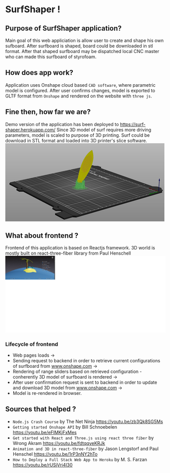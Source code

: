 # SurfShaper !

## Purpose of SurfShaper application?
Main goal of this web appliciation is allow user to create and shape his own sufboard. After surfboard is shaped, board could be downloaded in stl format. After that shaped surfboard may be dispatched local CNC master who can made this surfboard of styrofoam.

## How does app work?
Application uses Onshape cloud based `CAD software`, where parametric model is configured. After user confirms changes, model is exported to GLTF format from `Onshape` and rendered on the website with `three js`.

## Fine then, how far we are?
Demo version of the application has been deployed to https://surf-shaper.herokuapp.com/
Since 3D model of surf requires more driving parameters, model is scaled to purpose of 3D printing. Surf could be download in STL format and loaded into 3D printer's slice software.
![](SurfPrusaSlicer.png)

## What about frontend ? 
Frontend of this application is based on Reactjs framework. 3D world is mostly built on react-three-fiber library from Paul Henschell
![](Frontend.png)

### Lifecycle of frontend
* Web pages loads -> 
* Sending request to backend in order to retrieve current configurations of surfboard from www.onshape.com ->
* Rendering of range sliders based on retrieved configuration - conherently 3D model of surfboard is rendered ->
* After user confirmation request is sent to backend in order to update and download 3D model from www.onshape.com ->
* Model is re-rendered in browser. 

## Sources that helped ?
* `Node.js Crash Course` by The Net Ninja https://youtu.be/zb3Qk8SG5Ms
* `Getting started Onshape API` by  Bill Schnoebelen  https://youtu.be/eFIMKjFxMes
* `Get started with React and Three.js using react three fiber` by Wrong Akram https://youtu.be/fdtqqyeKRJk
* `Animation and 3D in react-three-fiber` by Jason Lengstorf and Paul Henschel https://youtu.be/1rP3nNY2hTo
* `How to Deploy a Full Stack Web App to Heroku` by M. S. Farzan https://youtu.be/rUSjVri4I30




